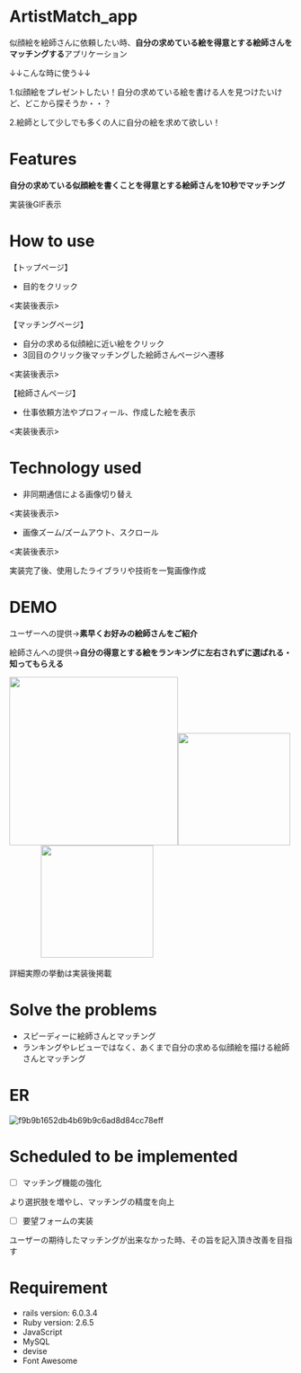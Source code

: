 
# ArtistMatch_app
似顔絵を絵師さんに依頼したい時、**自分の求めている絵を得意とする絵師さんをマッチングする**アプリケーション

↓↓こんな時に使う↓↓

1.似顔絵をプレゼントしたい！自分の求めている絵を書ける人を見つけたいけど、どこから探そうか・・？

2.絵師として少しでも多くの人に自分の絵を求めて欲しい！

# Features
**自分の求めている似顔絵を書くことを得意とする絵師さんを10秒でマッチング**

実装後GIF表示

# How to use
【トップページ】
 * 目的をクリック

 <実装後表示>

【マッチングページ】
 * 自分の求める似顔絵に近い絵をクリック
 * 3回目のクリック後マッチングした絵師さんページへ遷移

 <実装後表示>

【絵師さんページ】
 * 仕事依頼方法やプロフィール、作成した絵を表示

 <実装後表示>

# Technology used
* 非同期通信による画像切り替え

<実装後表示>
* 画像ズーム/ズームアウト、スクロール

<実装後表示>

実装完了後、使用したライブラリや技術を一覧画像作成

# DEMO
ユーザーへの提供→**素早くお好みの絵師さんをご紹介**

絵師さんへの提供→**自分の得意とする絵をランキングに左右されずに選ばれる・知ってもらえる**

<img src="https://user-images.githubusercontent.com/72023246/99610346-fd497000-2a54-11eb-981b-0de242baeb3b.png" width="300px"><img src="https://user-images.githubusercontent.com/72023246/99610275-d8ed9380-2a54-11eb-92de-1434be38ad6c.jpeg" width="200px">&emsp;&emsp;&emsp;&emsp;<img src="https://user-images.githubusercontent.com/72023246/99610098-7f856480-2a54-11eb-87f3-915a14f2b3b3.jpg" width="200px">

詳細実際の挙動は実装後掲載

# Solve the problems
* スピーディーに絵師さんとマッチング
* ランキングやレビューではなく、あくまで自分の求める似顔絵を描ける絵師さんとマッチング

# ER
![f9b9b1652db4b69b9c6ad8d84cc78eff](https://user-images.githubusercontent.com/72023246/99548632-330e3a80-29fc-11eb-8af6-6808051dd417.png)

# Scheduled to be implemented
- [ ] マッチング機能の強化

より選択肢を増やし、マッチングの精度を向上

- [ ] 要望フォームの実装

ユーザーの期待したマッチングが出来なかった時、その旨を記入頂き改善を目指す


# Requirement
* rails version: 6.0.3.4
* Ruby version: 2.6.5
* JavaScript
* MySQL
* devise
* Font Awesome